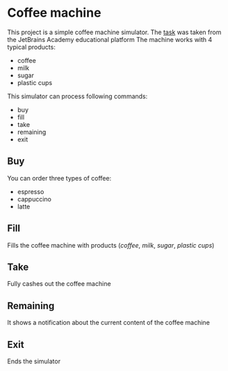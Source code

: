 # Coffee machine

This project is a simple coffee machine simulator.
The [task](https://hyperskill.org/projects/67) was taken from the JetBrains Academy educational platform 
The machine works with 4 typical products:

- coffee
- milk
- sugar
- plastic cups

This simulator can process following commands:

- buy
- fill
- take
- remaining
- exit

## Buy

You can order three types of coffee:

- espresso
- cappuccino
- latte

## Fill

Fills the coffee machine with products (_coffee_, _milk_, _sugar_, _plastic cups_)

## Take 

Fully cashes out the coffee machine

## Remaining

It shows a notification about the current content of the coffee machine

## Exit

Ends the simulator